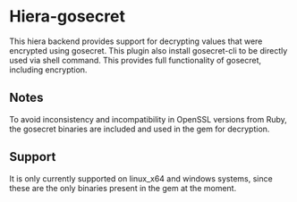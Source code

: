 # Hiera-gosecret

This hiera backend provides support for decrypting values that were encrypted using gosecret.
This plugin also install gosecret-cli to be directly used via shell command. This provides full functionality of gosecret, including encryption.

## Notes

To avoid inconsistency and incompatibility in OpenSSL versions from Ruby, the gosecret binaries are included and used in the gem for decryption.

## Support

It is only currently supported on linux_x64 and windows systems, since these are the only binaries present in the gem at the moment.